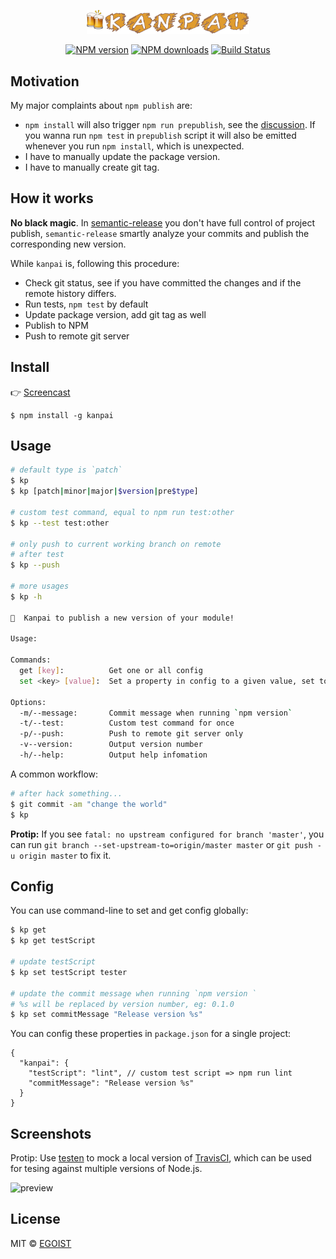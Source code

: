 <p align="center">
  <img src="media/kanpai.png" width="260"/>
</p>

<p align="center">
<a href="https://npmjs.com/package/kanpai"><img src="https://img.shields.io/npm/v/kanpai.svg" alt="NPM version"></a>
<a href="https://npmjs.com/package/kanpai"><img src="https://img.shields.io/npm/dm/kanpai.svg" alt="NPM downloads"></a>
<a href="https://circleci.com/gh/egoist/kanpai"><img src="https://img.shields.io/circleci/project/egoist/kanpai/master.svg" alt="Build Status"></a>
</p>

## Motivation

My major complaints about `npm publish` are:

- `npm install` will also trigger `npm run prepublish`, see the [discussion](https://github.com/npm/npm/issues/3059). If you wanna run `npm test` in `prepublish` script it will also be emitted whenever you run `npm install`, which is unexpected.
- I have to manually update the package version.
- I have to manually create git tag.

## How it works

**No black magic**. In [semantic-release](https://github.com/semantic-release/semantic-release) you don't have full control of project publish, `semantic-release` smartly analyze your commits and publish the corresponding new version.

While `kanpai` is, following this procedure:

- Check git status, see if you have committed the changes and if the remote history differs.
- Run tests, `npm test` by default
- Update package version, add git tag as well
- Publish to NPM
- Push to remote git server

## Install

👉 [Screencast](/media/screencast.gif)

```
$ npm install -g kanpai
```

## Usage

```bash
# default type is `patch`
$ kp
$ kp [patch|minor|major|$version|pre$type]

# custom test command, equal to npm run test:other
$ kp --test test:other

# only push to current working branch on remote
# after test
$ kp --push

# more usages
$ kp -h

🍻  Kanpai to publish a new version of your module!

Usage:

Commands:
  get [key]:          Get one or all config
  set <key> [value]:  Set a property in config to a given value, set to be null if no value shown

Options:
  -m/--message:       Commit message when running `npm version`
  -t/--test:          Custom test command for once
  -p/--push:          Push to remote git server only
  -v--version:        Output version number
  -h/--help:          Output help infomation
```

A common workflow:

```bash
# after hack something...
$ git commit -am "change the world"
$ kp
```

**Protip:** If you see `fatal: no upstream configured for branch 'master'`, you can run `git branch --set-upstream-to=origin/master master` or `git push -u origin master` to fix it.

## Config

You can use command-line to set and get config globally:

```bash
$ kp get
$ kp get testScript

# update testScript
$ kp set testScript tester

# update the commit message when running `npm version `
# %s will be replaced by version number, eg: 0.1.0
$ kp set commitMessage "Release version %s"
```

You can config these properties in `package.json` for a single project:

```
{
  "kanpai": {
    "testScript": "lint", // custom test script => npm run lint
    "commitMessage": "Release version %s"
  }
}
```

## Screenshots

Protip: Use [testen](https://github.com/egoist/testen) to mock a local version of [TravisCI](https://travis-ci.org/), which can be used for tesing against multiple versions of Node.js.

![preview](https://ooo.0o0.ooo/2016/03/17/56ea4ba76710e.png)

## License

MIT © [EGOIST](https://github.com/egoist)

